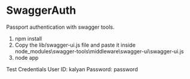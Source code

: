 # SwaggerAuth
Passport authentication with swagger tools.

1. npm install
2. Copy the lib/swagger-ui.js file and paste it inside node_modules\swagger-tools\middleware\swagger-ui\swagger-ui.js
3. node app

Test Credentials
	User ID: kalyan
	Password: password
